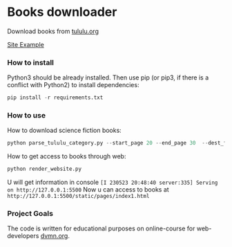 # Books downloader #

Download books from [tululu.org](https://tululu.org)

[Site Example](https://jaggmort.github.io/books_downloader/static/pages/index1.html)

### How to install ###

Python3 should be already installed. Then use pip (or pip3, if there is a conflict with Python2) to install dependencies:

```python
pip install -r requirements.txt
```

### How to use ###

How to download science fiction books:

```python
python parse_tululu_category.py --start_page 20 --end_page 30  --dest_folder r:\5 --json_path r:\6 --skip_imgs False --skip_txt False
```

How to get access to books through web:

```python
python render_website.py
```

U will get information in console 
```[I 230523 20:48:40 server:335] Serving on http://127.0.0.1:5500```
Now u can access to books at ```http://127.0.0.1:5500/static/pages/index1.html```

### Project Goals ###
The code is written for educational purposes on online-course for web-developers [dvmn.org](dvmn.org).
